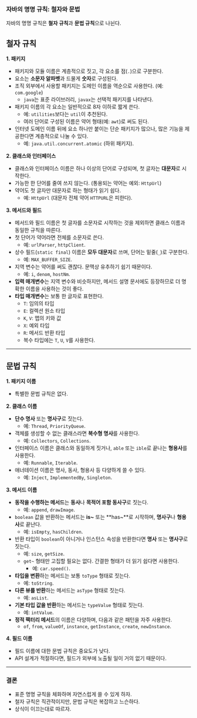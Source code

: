
### 자바의 명명 규칙: 철자와 문법

자바의 명명 규칙은 **철자 규칙**과 **문법 규칙**으로 나뉜다.


## 철자 규칙

**1. 패키지**
- 패키지와 모듈 이름은 계층적으로 짓고, 각 요소를 점(`.`)으로 구분한다.
- 요소는 **소문자 알파벳**과 드물게 **숫자**로 구성된다.
- 조직 외부에서 사용할 패키지는 도메인 이름을 역순으로 사용한다. (예: `com.google`)
    - `java`는 표준 라이브러리, `javax`는 선택적 패키지를 나타낸다.
- 패키지 이름의 각 요소는 일반적으로 8자 이하로 짧게 쓴다.
    - 예: `utilities`보다는 `util`이 추천된다.
    - 여러 단어로 구성된 이름은 약어 형태(예: `awt`)로 써도 된다.
- 인터넷 도메인 이름 뒤에 요소 하나만 붙이는 단순 패키지가 많으나, 많은 기능을 제공한다면 계층적으로 나눌 수 있다.
    - 예: `java.util.concurrent.atomic` (하위 패키지).

**2. 클래스와 인터페이스**
- 클래스와 인터페이스 이름은 하나 이상의 단어로 구성되며, 첫 글자는 **대문자**로 시작한다.
- 가능한 한 단어를 줄여 쓰지 않는다. (통용되는 약어는 예외: `HttpUrl`)
- 약어도 첫 글자만 대문자로 하는 형태가 읽기 쉽다.
    - 예: `HttpUrl` (대문자 전체 약어 `HTTPURL`은 피한다).

**3. 메서드와 필드**
- 메서드와 필드 이름은 첫 글자를 소문자로 시작하는 것을 제외하면 클래스 이름과 동일한 규칙을 따른다.
- 첫 단어가 약어라면 전체를 소문자로 쓴다.
    - 예: `urlParser`, `httpClient`.
- 상수 필드(`static final`) 이름은 **모두 대문자**로 쓰며, 단어는 밑줄(`_`)로 구분한다.
    - 예: `MAX_BUFFER_SIZE`.
- 지역 변수는 약어를 써도 괜찮다. 문맥상 유추하기 쉽기 때문이다.
    - 예: `i`, `denom`, `hostNm`.
- **입력 매개변수**는 지역 변수와 비슷하지만, 메서드 설명 문서에도 등장하므로 더 명확한 이름을 사용하는 것이 좋다.
- **타입 매개변수**는 보통 한 글자로 표현한다.
    - `T`: 임의의 타입
    - `E`: 컬렉션 원소 타입
    - `K`, `V`: 맵의 키와 값
    - `X`: 예외 타입
    - `R`: 메서드 반환 타입
    - 복수 타입에는 `T`, `U`, `V`를 사용한다.

---

## 문법 규칙

**1. 패키지 이름**
- 특별한 문법 규칙은 없다.

**2. 클래스 이름**
- **단수 명사** 또는 **명사구**로 짓는다.
    - 예: `Thread`, `PriorityQueue`.
- 객체를 생성할 수 없는 클래스라면 **복수형 명사**를 사용한다.
    - 예: `Collectors`, `Collections`.
- 인터페이스 이름은 클래스와 동일하게 짓거나, `able` 또는 `ible`로 끝나는 **형용사**를 사용한다.
    - 예: `Runnable`, `Iterable`.
- 애너테이션 이름은 명사, 동사, 형용사 등 다양하게 쓸 수 있다.
    - 예: `Inject`, `ImplementedBy`, `Singleton`.

**3. 메서드 이름**
- **동작을 수행하는 메서드**는 **동사**나 **목적어 포함 동사구**로 짓는다.
    - 예: `append`, `drawImage`.
- `boolean` 값을 반환하는 메서드는 **is~** 또는 **has~**로 시작하며, **명사구**나 **형용사**로 끝난다.
    - 예: `isEmpty`, `hasChildren`.
- 반환 타입이 `boolean`이 아니거나 인스턴스 속성을 반환한다면 **명사** 또는 **명사구**로 짓는다.
    - 예: `size`, `getSize`.
    - `get~` 형태만 고집할 필요는 없다. 간결한 형태가 더 읽기 쉽다면 사용한다.
        - 예: `car.speed()`.
- **타입을 변환**하는 메서드는 보통 `toType` 형태로 짓는다.
    - 예: `toString`.
- **다른 뷰를 반환**하는 메서드는 `asType` 형태로 짓는다.
    - 예: `asList`.
- **기본 타입 값을 반환**하는 메서드는 `typeValue` 형태로 짓는다.
    - 예: `intValue`.
- **정적 팩터리 메서드**의 이름은 다양하며, 다음과 같은 패턴을 자주 사용한다.
    - `of`, `from`, `valueOf`, `instance`, `getInstance`, `create`, `newInstance`.

**4. 필드 이름**
- 필드 이름에 대한 문법 규칙은 중요도가 낮다.
- API 설계가 적절하다면, 필드가 외부에 노출될 일이 거의 없기 때문이다.

---

### 결론
- 표준 명명 규칙을 체화하며 자연스럽게 쓸 수 있게 하자.
- 철자 규칙은 직관적이지만, 문법 규칙은 복잡하고 느슨하다.
- 상식이 이끄는대로 따르자.